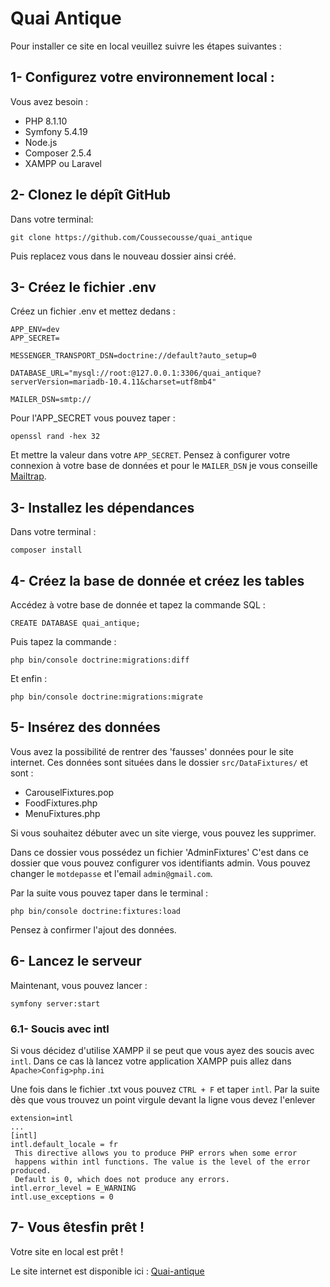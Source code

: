 # Quai Antique #

Pour installer ce site en local veuillez suivre les étapes suivantes :

## 1- Configurez votre environnement local : 
Vous avez besoin : 
* PHP 8.1.10
* Symfony 5.4.19
* Node.js
* Composer 2.5.4
* XAMPP ou Laravel

## 2- Clonez le dépît GitHub 
Dans votre terminal:

```  
git clone https://github.com/Coussecousse/quai_antique 
```
Puis replacez vous dans le nouveau dossier ainsi créé.

## 3- Créez le fichier .env 
Créez un fichier .env et mettez dedans :  
```
APP_ENV=dev
APP_SECRET=

MESSENGER_TRANSPORT_DSN=doctrine://default?auto_setup=0

DATABASE_URL="mysql://root:@127.0.0.1:3306/quai_antique?serverVersion=mariadb-10.4.11&charset=utf8mb4"

MAILER_DSN=smtp://

```

Pour l'APP_SECRET vous pouvez taper :
```
openssl rand -hex 32
```
Et mettre la valeur dans votre `APP_SECRET`.
Pensez à configurer votre connexion à votre base de données et pour le `MAILER_DSN` je vous conseille [Mailtrap](https://mailtrap.io/).

## 3- Installez les dépendances 
Dans votre terminal : 
```
composer install 
```

## 4- Créez la base de donnée et créez les tables 
Accédez à votre base de donnée et tapez la commande SQL : 
```
CREATE DATABASE quai_antique;
```
Puis tapez la commande :
```
php bin/console doctrine:migrations:diff
```
Et enfin :
```
php bin/console doctrine:migrations:migrate
```
## 5- Insérez des données 
Vous avez la possibilité de rentrer des 'fausses' données pour le site internet.
Ces données sont situées dans le dossier `src/DataFixtures/` et sont :
* CarouselFixtures.pop
* FoodFixtures.php
* MenuFixtures.php

Si vous souhaitez débuter avec un site vierge, vous pouvez les supprimer. 

Dans ce dossier vous possédez un fichier 'AdminFixtures'
C'est dans ce dossier que vous pouvez configurer vos identifiants admin.
Vous pouvez changer le `motdepasse` et l'email `admin@gmail.com`.

Par la suite vous pouvez taper dans le terminal : 
```
php bin/console doctrine:fixtures:load
```
Pensez à confirmer l'ajout des données.

## 6- Lancez le serveur 
Maintenant, vous pouvez lancer :
```
symfony server:start 
```
### 6.1- Soucis avec intl 
Si vous décidez d'utilise XAMPP il se peut que vous ayez des soucis avec `intl`.
Dans ce cas là lancez votre application XAMPP puis allez dans `Apache>Config>php.ini`

Une fois dans le fichier .txt vous pouvez `CTRL + F` et taper `intl`. 
Par la suite dès que vous trouvez un point virgule devant la ligne vous devez l'enlever
```
extension=intl
...
[intl]
intl.default_locale = fr
 This directive allows you to produce PHP errors when some error
 happens within intl functions. The value is the level of the error produced.
 Default is 0, which does not produce any errors.
intl.error_level = E_WARNING
intl.use_exceptions = 0
```

## 7- Vous êtesfin prêt !
Votre site en local est prêt ! 

Le site internet est disponible ici : [Quai-antique](https://quai-antique.fr/)
